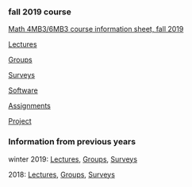 ### fall 2019 course

[Math 4MB3/6MB3 course information sheet, fall 2019](handouts/4mbinfo_2019f.pdf)

[Lectures](lectures/LectureSchedule.md)

[Groups](groups.md)

[Surveys](surveys.md)

[Software](software.md)

[Assignments](assignments/assignments.md)

[Project](project/project.md)

### Information from previous years

winter 2019: [Lectures](2019w/lectures/LectureSchedule.md), [Groups](./2019w/groups.md), [Surveys](./2019w/surveys.md)

2018: [Lectures](2018/lectures/LectureSchedule.md), [Groups](./2018/groups.md), [Surveys](./2018/surveys.md)
